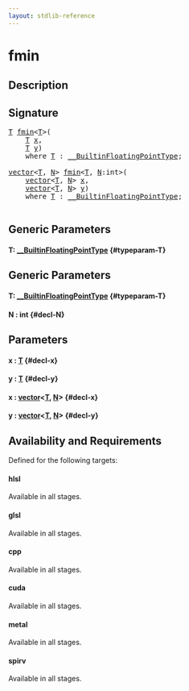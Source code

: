```yaml
---
layout: stdlib-reference
---
```


# fmin

## Description





## Signature 

<pre>
<a href="/stdlib-reference/global-decls/fmin#typeparam-T" class="code_type">T</a> <a href="/stdlib-reference/global-decls/fmin">fmin</a>&lt;<a href="/stdlib-reference/global-decls/fmin#typeparam-T" class="code_type">T</a>&gt;(
    <a href="/stdlib-reference/global-decls/fmin#typeparam-T" class="code_type">T</a> <a href="/stdlib-reference/global-decls/fmin#decl-x" class="code_param">x</a>,
    <a href="/stdlib-reference/global-decls/fmin#typeparam-T" class="code_type">T</a> <a href="/stdlib-reference/global-decls/fmin#decl-y" class="code_param">y</a>)
    <span class='code_keyword'>where</span> <a href="/stdlib-reference/global-decls/fmin#typeparam-T" class="code_type">T</a> : <a href="/stdlib-reference/interfaces/BuiltinFloatingPointType/index">__BuiltinFloatingPointType</a>;

<a href="/stdlib-reference/types/vector/index">vector</a>&lt;<a href="/stdlib-reference/types/vector/index#typeparam-T" class="code_type">T</a>, <a href="/stdlib-reference/types/vector/index#decl-N" class="code_var">N</a>&gt; <a href="/stdlib-reference/global-decls/fmin">fmin</a>&lt;<a href="/stdlib-reference/global-decls/fmin#typeparam-T" class="code_type">T</a>, <a href="/stdlib-reference/global-decls/fmin#decl-N" class="code_var">N</a>:<span class="code_keyword">int</span>&gt;(
    <a href="/stdlib-reference/types/vector/index">vector</a>&lt;<a href="/stdlib-reference/types/vector/index#typeparam-T" class="code_type">T</a>, <a href="/stdlib-reference/types/vector/index#decl-N" class="code_var">N</a>&gt; <a href="/stdlib-reference/global-decls/fmin#decl-x" class="code_param">x</a>,
    <a href="/stdlib-reference/types/vector/index">vector</a>&lt;<a href="/stdlib-reference/types/vector/index#typeparam-T" class="code_type">T</a>, <a href="/stdlib-reference/types/vector/index#decl-N" class="code_var">N</a>&gt; <a href="/stdlib-reference/global-decls/fmin#decl-y" class="code_param">y</a>)
    <span class='code_keyword'>where</span> <a href="/stdlib-reference/global-decls/fmin#typeparam-T" class="code_type">T</a> : <a href="/stdlib-reference/interfaces/BuiltinFloatingPointType/index">__BuiltinFloatingPointType</a>;

</pre>

## Generic Parameters

#### T: [\_\_BuiltinFloatingPointType](/stdlib-reference/interfaces/BuiltinFloatingPointType/index) {#typeparam-T}

## Generic Parameters

#### T: [\_\_BuiltinFloatingPointType](/stdlib-reference/interfaces/BuiltinFloatingPointType/index) {#typeparam-T}
#### N  : int {#decl-N}

## Parameters

#### x  : [T](/stdlib-reference/global-decls/fmin#typeparam-T) {#decl-x}
#### y  : [T](/stdlib-reference/global-decls/fmin#typeparam-T) {#decl-y}
#### x  : [vector](/stdlib-reference/types/vector/index)\<[T](/stdlib-reference/types/vector/index#typeparam-T), [N](/stdlib-reference/types/vector/index#decl-N)\> {#decl-x}
#### y  : [vector](/stdlib-reference/types/vector/index)\<[T](/stdlib-reference/types/vector/index#typeparam-T), [N](/stdlib-reference/types/vector/index#decl-N)\> {#decl-y}

## Availability and Requirements

Defined for the following targets:

#### hlsl
Available in all stages.

#### glsl
Available in all stages.

#### cpp
Available in all stages.

#### cuda
Available in all stages.

#### metal
Available in all stages.

#### spirv
Available in all stages.



